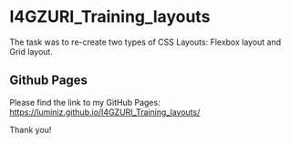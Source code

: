 # I4GZURI_Training_layouts
The task was to re-create two types of CSS Layouts: Flexbox layout and Grid layout.

## Github Pages
Please find the link to my GitHub Pages: https://luminiz.github.io/I4GZURI_Training_layouts/

Thank you!
